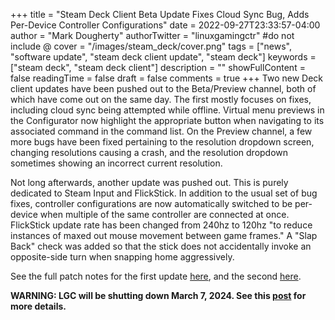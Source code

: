 +++
title = "Steam Deck Client Beta Update Fixes Cloud Sync Bug, Adds Per-Device Controller Configurations"
date = 2022-09-27T23:33:57-04:00
author = "Mark Dougherty"
authorTwitter = "linuxgamingctr" #do not include @
cover = "/images/steam_deck/cover.png"
tags = ["news", "software update", "steam deck client update", "steam deck"]
keywords = ["steam deck", "steam deck client"]
description = ""
showFullContent = false
readingTime = false
draft = false
comments = true
+++
Two new Deck client updates have been pushed out to the Beta/Preview channel, both of which have come out on the same day. The first mostly focuses on fixes, including cloud sync being attempted while offline. Virtual menu previews in the Configurator now highlight the appropriate button when navigating to its associated command in the command list. On the Preview channel, a few more bugs have been fixed pertaining to the resolution dropdown screen, changing resolutions causing a crash, and the resolution dropdown sometimes showing an incorrect current resolution.

Not long afterwards, another update was pushed out. This is purely dedicated to Steam Input and FlickStick. In addition to the usual set of bug fixes, controller configurations are now automatically switched to be per-device when multiple of the same controller are connected at once. FlickStick update rate has been changed from 240hz to 120hz "to reduce instances of maxed out mouse movement between game frames." A "Slap Back" check was added so that the stick does not accidentally invoke an opposite-side turn when snapping home aggressively.

See the full patch notes for the first update [here](https://store.steampowered.com/news/app/1675200/view/3308480236522863739), and the second [here](https://store.steampowered.com/news/app/1675200/view/3276955672625022426).

**WARNING: LGC will be shutting down March 7, 2024. See this [post](https://linuxgamingcentral.com/posts/the-end-of-lgc/) for more details.**
